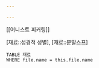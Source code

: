 ```yaml
---

---
```



[[어니스트 피커링]]



[재료::성경적 성별], [재료::분말스프]

``` dataview
TABLE 재료
WHERE file.name = this.file.name
```
